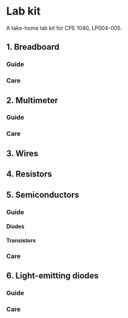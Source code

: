 # Lab kit

A take-home lab kit for CPE 1040, LP004-005.

## 1. Breadboard

### Guide

### Care

## 2. Multimeter

### Guide

### Care

## 3. Wires

## 4. Resistors

## 5. Semiconductors

### Guide

#### Diodes

#### Transistors

### Care

## 6. Light-emitting diodes

### Guide

### Care




